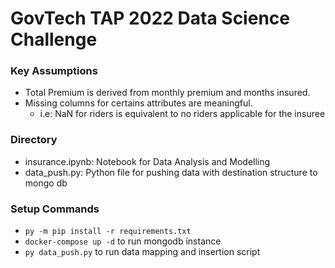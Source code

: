 # GovTech TAP 2022 Data Science Challenge

### Key Assumptions
* Total Premium is derived from monthly premium and months insured.
* Missing columns for certains attributes are meaningful.
    * i.e: NaN for riders is equivalent to no riders applicable for the insuree

### Directory
* insurance.ipynb: Notebook for Data Analysis and Modelling
* data_push.py: Python file for pushing data with destination structure to mongo db

### Setup Commands
* `py -m pip install -r requirements.txt`
* `docker-compose up -d` to run mongodb instance
* `py data_push.py` to run data mapping and insertion script